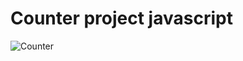 # Counter project javascript

![Counter](https://user-images.githubusercontent.com/114098857/203828953-186e64aa-52e8-4af8-888f-f6934d451bbc.PNG)

 
